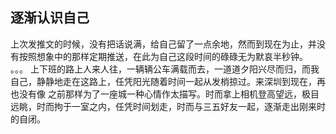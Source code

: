 ## 逐渐认识自己
  上次发推文的时候，没有把话说满，给自己留了一点余地，然而到现在为止，并没有按照想象中的那样定期推送，在此为自己这段时间的碌碌无为默哀半秒钟。
  。。。
  上下班的路上人来人往，一辆辆公车满载而去，一道道夕阳兴尽而归，而我自己，静静地走在这路上，任凭阳光随着时间一起从发梢掠过。来深圳到现在，再也没有像
  之前那样为了一座城一种心情作太描写。时而拿上相机登高望远，极目远眺，时而拘于一室之内，任凭时间划走，时而与三五好友一起，逐渐走出刚来时的自闭。
